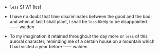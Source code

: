 - `less` S1 W1 [lɛs]



-  I have no doubt that time discriminates between the good and the bad; and when at last I shall plant, I shall be `less` likely to be disappointed —— walden

-  To my imagination it retained throughout the day more or `less` of this auroral character, reminding me of a certain house on a mountain which I had visited a year before —— walden